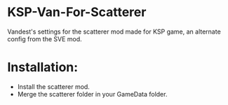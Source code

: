 # KSP-Van-For-Scatterer
Vandest's settings for the scatterer mod made for KSP game, an alternate config from the SVE mod.

# Installation:
* Install the scatterer mod.
* Merge the scatterer folder in your GameData folder.
